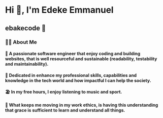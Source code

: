 # Hi 👋, I'm Edeke Emmanuel
## ebakecode 🤝

### 🧑‍💻 About Me
#### 🧑 A passionate software engineer that enjoy coding and building websites, that is well resourceful and sustainable (readability, testability and maintainability).
#### 🎯 Dedicated in enhance my professional skills, capabilities and knowledge in the tech world and how impactful I can help the society.
#### 🏖️ In my free hours, I enjoy listening to music and sport.
#### 🧗 What keeps me moving in my work ethics, is having this understanding that grace is sufficient to learn and understand all things.



<!--
**edekeemmanuel/edekeemmanuel** is a ✨ _special_ ✨ repository because its `README.md` (this file) appears on your GitHub profile.

Here are some ideas to get you started:

- 🔭 I’m currently working on ...
- 🌱 I’m currently learning ...
- 👯 I’m looking to collaborate on ...
- 🤔 I’m looking for help with ...
- 💬 Ask me about ...
- 📫 How to reach me: ...
- 😄 Pronouns: ...
- ⚡ Fun fact: ...
-->
